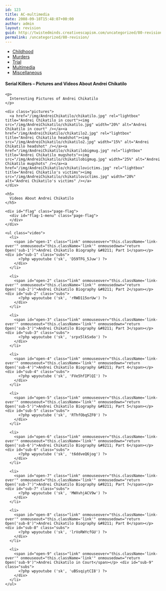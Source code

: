 ```yaml
---
id: 123
title: AC-multimedia
date: 2008-09-18T15:48:07+00:00
author: admin
layout: revision
guid: http://twistedminds.creativescapism.com/uncategorized/80-revision/
permalink: /uncategorized/80-revision/
---
```

<p class="dropcap-first">
  <ul id="navlist">
    <li>
      <a href="/serial-killers/andrei-chikatilo/" title="Andrei Chikatilo's Childhood">Childhood</a>
    </li>
    <li>
      <a href="/serial-killers/andrei-chikatilo/AC-murders/" title="how it all began - his victims and the way he killed them">Murders</a>
    </li>
    <li>
      <a href="/serial-killers/andrei-chikatilo/AC-trial/" title="After he got caught - trial">Trial</a>
    </li>
    <li id="active">
      <a href="/serial-killers/andrei-chikatilo/AC-multimedia/" id="current" title="pictures, audio and video recordings">Multimedia</a>
    </li>
    <li>
      <a href="/serial-killers/andrei-chikatilo/AC-miscellaneous/" title="An Interesting Interview">Miscellaneous</a>
    </li>
  </ul>
  
  <div class="body">
    <h4>
      Serial Killers &#8211; Pictures and Videos About Andrei Chikatilo
    </h4>
    
    <p>
      Interesting Pictures of Andrei Chikatilo
    </p>
    
    <div class="pictures">
      <a href="/img/AndreiChikatilo/chikatilo.jpg" rel="lightbox" title="Andrei Chikatilo in court"><img src="/img/AndreiChikatilo/chikatilo.jpg" width="20%" alt="Andrei Chikatilo in court" /></a><a href="/img/AndreiChikatilo/chikatilo2.jpg" rel="lightbox" title="Andrei Chikatilo headshot"><img src="/img/AndreiChikatilo/chikatilo2.jpg" width="15%" alt="Andrei Chikatilo headshot" /></a><a href="/img/AndreiChikatilo/chikatilobigmug.jpg" rel="lightbox" title="Andrei Chikatilo mugshots"><img src="/img/AndreiChikatilo/chikatilobigmug.jpg" width="25%" alt="Andrei Chikatilo mugshots" /></a><a href="/img/AndreiChikatilo/chikatilovictims.jpg" rel="lightbox" title="Andrei Chikatilo's victims"><img src="/img/AndreiChikatilo/chikatilovictims.jpg" width="20%" alt="Andrei Chikatilo's victims" /></a>
    </div>
    
    <h5>
      Videos About Andrei Chikatilo
    </h5>
    
    <div id="flag" class="page-flag">
      <div id="flag-1-menu" class="page-flag">
      </div>
    </div>
    
    <ul class="video">
      <li>
        <span id="open-1" class="link" onmouseover="this.className='link-over'" onmouseout="this.className='link'" onmousedown="return Open('sub-1')">Andrei Chikatilo Biography &#8211; Part 1</span></p> <div id="sub-1" class="subs">
          <?php wpyoutube ('sk', 'D59TFG_5Juw') ?>
        </div>
      </li>
      
      <li>
        <span id="open-2" class="link" onmouseover="this.className='link-over'" onmouseout="this.className='link'" onmousedown="return Open('sub-2')">Andrei Chikatilo Biography &#8211; Part 2</span></p> <div id="sub-2" class="subs">
          <?php wpyoutube ('sk', 'rRWD115orUw') ?>
        </div>
      </li>
      
      <li>
        <span id="open-3" class="link" onmouseover="this.className='link-over'" onmouseout="this.className='link'" onmousedown="return Open('sub-3')">Andrei Chikatilo Biography &#8211; Part 3</span></p> <div id="sub-3" class="subs">
          <?php wpyoutube ('sk', 'srpx5lkSx6o') ?>
        </div>
      </li>
      
      <li>
        <span id="open-4" class="link" onmouseover="this.className='link-over'" onmouseout="this.className='link'" onmousedown="return Open('sub-4')">Andrei Chikatilo Biography &#8211; Part 4</span></p> <div id="sub-4" class="subs">
          <?php wpyoutube ('sk', 'FVe5hfIPlQI') ?>
        </div>
      </li>
      
      <li>
        <span id="open-5" class="link" onmouseover="this.className='link-over'" onmouseout="this.className='link'" onmousedown="return Open('sub-5')">Andrei Chikatilo Biography &#8211; Part 5</span></p> <div id="sub-5" class="subs">
          <?php wpyoutube ('sk', 'RThfObqSZF0') ?>
        </div>
      </li>
      
      <li>
        <span id="open-6" class="link" onmouseover="this.className='link-over'" onmouseout="this.className='link'" onmousedown="return Open('sub-6')">Andrei Chikatilo Biography &#8211; Part 6</span></p> <div id="sub-6" class="subs">
          <?php wpyoutube ('sk', 't6ddveQ6jog') ?>
        </div>
      </li>
      
      <li>
        <span id="open-7" class="link" onmouseover="this.className='link-over'" onmouseout="this.className='link'" onmousedown="return Open('sub-7')">Andrei Chikatilo Biography &#8211; Part 7</span></p> <div id="sub-7" class="subs">
          <?php wpyoutube ('sk', 'MWXvhjACV9w') ?>
        </div>
      </li>
      
      <li>
        <span id="open-8" class="link" onmouseover="this.className='link-over'" onmouseout="this.className='link'" onmousedown="return Open('sub-8')">Andrei Chikatilo Biography &#8211; Part 8</span></p> <div id="sub-8" class="subs">
          <?php wpyoutube ('sk', 'lrVoRWYcfGU') ?>
        </div>
      </li>
      
      <li>
        <span id="open-9" class="link" onmouseover="this.className='link-over'" onmouseout="this.className='link'" onmousedown="return Open('sub-9')">Andrei Chikatilo in Court</span></p> <div id="sub-9" class="subs">
          <?php wpyoutube ('sk', 'uBSsqiytCI8') ?>
        </div>
      </li>
    </ul>